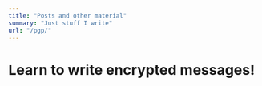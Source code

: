 ```yaml
---
title: "Posts and other material"
summary: "Just stuff I write"
url: "/pgp/"
---
```


# Learn to write encrypted messages!
